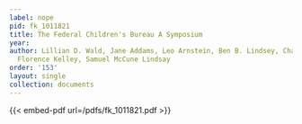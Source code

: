 ```yaml
---
label: nope
pid: fk_1011821
title: The Federal Children's Bureau A Symposium
year:
author: Lillian D. Wald, Jane Addams, Leo Arnstein, Ben B. Lindsey, Charles R. Henderson,
  Florence Kelley, Samuel McCune Lindsay
order: '153'
layout: single
collection: documents
---
```



{{< embed-pdf url=/pdfs/fk_1011821.pdf >}}